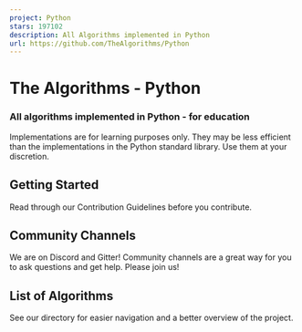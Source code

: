 ```yaml
---
project: Python
stars: 197102
description: All Algorithms implemented in Python
url: https://github.com/TheAlgorithms/Python
---
```


The Algorithms - Python
=======================

  

### All algorithms implemented in Python - for education

Implementations are for learning purposes only. They may be less efficient than the implementations in the Python standard library. Use them at your discretion.

Getting Started
---------------

Read through our Contribution Guidelines before you contribute.

Community Channels
------------------

We are on Discord and Gitter! Community channels are a great way for you to ask questions and get help. Please join us!

List of Algorithms
------------------

See our directory for easier navigation and a better overview of the project.
